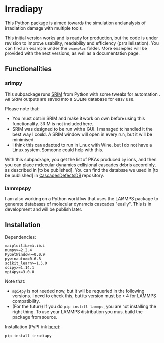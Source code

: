 # Irradiapy

This Python package is aimed towards the simulation and analysis of irradiation damage with multiple tools.

This initial version works and is ready for production, but the code is under revision to improve usability, readability and efficiency (parallelisation). You can find an example under the `examples` folder. More examples will be provided with the next versions, as well as a documentation page.

## Functionalities

### srimpy

This subpackage runs [SRIM](http://www.srim.org/) from Python with some tweaks for automation . All SRIM outputs are saved into a SQLite database for easy use.

Please note that:
- You must obtain SRIM and make it work on own before using this functionality. SRIM is not included here.
- SRIM was designed to be run with a GUI. I managed to handled it the best way I could. A SRIM window will open in every run, but it will be minimised.
- I think this can adapted to run in Linux with Wine, but I do not have a Linux system. Someone could help with this.

With this subpackage, you get the list of PKAs produced by ions, and then you can place molecular dynamics collisional cascades debris accordinly, as described in [to be published]. You can find the database we used in [to be published] in [CascadesDefectsDB](https://github.com/acgc99/CascadesDefectsDB.git) repository.

### lammpspy

I am also working on a Python workflow that uses the LAMMPS package to generate databases of molecular dynamcis cascades "easily". This is in development and will be publish later.

## Installation

Dependencies:
```
matplotlib>=3.10.1
numpy>=2.2.4
PyGetWindow>=0.0.9
pywinauto>=0.6.8
scikit_learn>=1.6.0
scipy>=1.14.1
mpi4py>=3.0.0
```
Note that:
- `mpi4py` is not needed now, but it will be requeried in the following versions. I need to check this, but its version must be < 4 for LAMMPS compatibility.
- (For the future) If you do `pip install lammps`, you are not installing the right thing. To use your LAMMPS distribution you must build the package from source.

Installation (PyPI link [here](https://pypi.org/project/irradiapy/)):
```
pip install irradiapy
```
